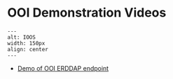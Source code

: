 # OOI Demonstration Videos

```{image} ../../images/OOI_Logo.png
---
alt: IOOS
width: 150px
align: center
---
```

- [Demo of OOI ERDDAP endpoint](https://www.youtube.com/watch?v=tj4M9hodTG0)
